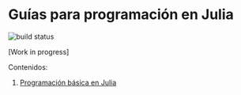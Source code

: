 # Guías para programación en Julia

![build status](https://github.com/jorgepz/guia-julialang/actions/workflows/docs.yml/badge.svg)


[Work in progress]

Contenidos:

1. [Programación básica en Julia](basico) 
